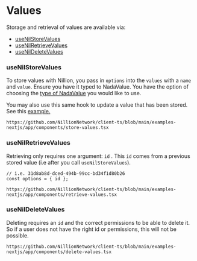 # Values

Storage and retrieval of values are available via:
- [useNilStoreValues](#usenilstorevalues)
- [useNilRetrieveValues](#usenilretrievevalues)
- [useNilDeleteValues](#usenildeletevalues)

### useNilStoreValues

To store values with Nillion, you pass in `options` into the `values` with a `name` and `value`. Ensure you have it typed to NadaValue. You have the option of choosing the [type of NadaValue](/nada-lang-types) you would like to use. 

You may also use this same hook to update a value that has been stored. See this [example.](https://github.com/NillionNetwork/client-ts/blob/main/examples-nextjs/app/components/update-values.tsx)

```tsx reference showGithubLink
https://github.com/NillionNetwork/client-ts/blob/main/examples-nextjs/app/components/store-values.tsx
```

### useNilRetrieveValues
Retrieving only requires one argument: `id` . This `id` comes from a previous stored value (i.e after you call `useNilStoreValues`).

``` tsx
// i.e. 31d8ab8d-dced-494b-99cc-bd34f1d80b26
const options = { id };
```

```tsx reference showGithubLink
https://github.com/NillionNetwork/client-ts/blob/main/examples-nextjs/app/components/retrieve-values.tsx
```

### useNilDeleteValues
Deleting requires an `id` and the correct permissions to be able to delete it. So if a user does not have the right id or permissions, this will not be possible.

```tsx reference showGithubLink
https://github.com/NillionNetwork/client-ts/blob/main/examples-nextjs/app/components/delete-values.tsx
```
